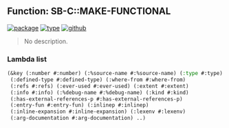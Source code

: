 ## Function: SB-C::MAKE-FUNCTIONAL
[![package](https://img.shields.io/badge/Package-SB--C-5f9ea0.svg?style=social&colorA=999999)](../) [![type](https://img.shields.io/badge/Type-Function-5f9ea0.svg?style=social&colorA=999999)](../#function) [![github](https://img.shields.io/badge/GitHub-View_the_source-5f9ea0.svg?style=social&colorA=999999&logo=github)](https://github.com/sbcl/sbcl/blob/master/src/compiler/node.lisp/) 

> No description.

### Lambda list
```cl
(&key (:number #:number) (:%source-name #:%source-name) (:type #:type)
 (:defined-type #:defined-type) (:where-from #:where-from)
 (:refs #:refs) (:ever-used #:ever-used) (:extent #:extent)
 (:info #:info) (:%debug-name #:%debug-name) (:kind #:kind)
 (:has-external-references-p #:has-external-references-p)
 (:entry-fun #:entry-fun) (:inlinep #:inlinep)
 (:inline-expansion #:inline-expansion) (:lexenv #:lexenv)
 (:arg-documentation #:arg-documentation) ..)
```
